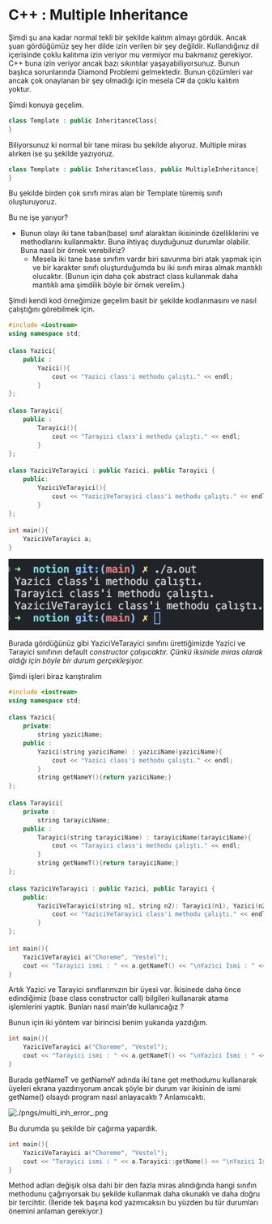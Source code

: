 # C++ : Multiple Inheritance

Şimdi şu ana kadar normal tekli bir şekilde kalıtım almayı gördük. Ancak şuan gördüğümüz şey her dilde izin verilen bir şey değildir. Kullandığınız dil içerisinde çoklu kalıtıma izin veriyor mu vermiyor mu bakmanız gerekiyor. C++ buna izin veriyor ancak bazı sıkıntılar yaşayabiliyorsunuz. Bunun başlıca sorunlarında Diamond Problemi gelmektedir. Bunun çözümleri var ancak çok onaylanan bir şey olmadığı için mesela C# da çoklu kalıtım yoktur. 

Şimdi konuya geçelim.

```cpp
class Template : public InheritanceClass{
}
```

Biliyorsunuz ki normal bir tane mirası bu şekilde alıyoruz.  Multiple miras alırken ise şu şekilde yazıyoruz.

```cpp
class Template : public InheritanceClass, public MultipleInheritance{
}
```

Bu şekilde birden çok sınıfı miras alan bir Template türemiş sınıfı oluşturuyoruz. 

Bu ne işe yarıyor?

- Bunun olayı iki tane taban(base) sınıf alaraktan ikisininde özelliklerini ve methodlarını kullanmaktır. Buna ihtiyaç duyduğunuz durumlar olabilir. Buna nasıl bir örnek verebiliriz?
    - Mesela iki tane base sınıfım vardır biri savunma biri atak yapmak için ve bir karakter sınıfı oluşturduğumda bu iki sınıfı miras almak mantıklı olucaktır. (Bunun için daha çok abstract class kullanmak daha mantıklı ama şimdilik böyle bir örnek verelim.)

Şimdi kendi kod örneğimize geçelim basit bir şekilde kodlanmasını ve nasıl çalıştığını görebilmek için.

```cpp
#include <iostream>
using namespace std;

class Yazici{
    public :
        Yazici(){
            cout << "Yazici class'i methodu çalıştı." << endl;
        }
};

class Tarayici{
    public :
        Tarayici(){
            cout << "Tarayici class'i methodu çalıştı." << endl;
        }
};

class YaziciVeTarayici : public Yazici, public Tarayici {
    public:
        YaziciVeTarayici(){
            cout << "YaziciVeTarayici class'i methodu çalıştı." << endl;
        }
};

int main(){
    YaziciVeTarayici a;
}
```

![./pngs/multi_inh_exec.png](./pngs/multi_inh_exec.png)

Burada gördüğünüz gibi YaziciVeTarayici sınıfını ürettiğimizde Yazici ve Tarayici sınıfının default c*onstructor çalışıcaktır. Çünkü iksinide miras olarak aldığı için böyle bir durum gerçekleşiyor.*

Şimdi işleri biraz karıştıralım

```cpp
#include <iostream>
using namespace std;

class Yazici{
    private:
        string yaziciName;
    public :
        Yazici(string yaziciName) : yaziciName(yaziciName){
            cout << "Yazici class'i methodu çalıştı." << endl;
        }
        string getNameY(){return yaziciName;}
};

class Tarayici{
    private :
        string tarayiciName;
    public :
        Tarayici(string tarayiciName) : tarayiciName(tarayiciName){
            cout << "Tarayici class'i methodu çalıştı." << endl;
        }
        string getNameT(){return tarayiciName;}
};

class YaziciVeTarayici : public Yazici, public Tarayici {
    public:
        YaziciVeTarayici(string n1, string n2): Tarayici(n1), Yazici(n2){
            cout << "YaziciVeTarayici class'i methodu çalıştı." << endl;
        }
};

int main(){
    YaziciVeTarayici a("Choreme", "Vestel");
    cout << "Tarayici ismi : " << a.getNameT() << "\nYazici İsmi : " << a.getNameY() << endl;
}
```

Artık Yazici ve Tarayici sınıflarımızın bir üyesi var. İkisinede daha önce edindiğimiz (base class constructor call) bilgileri kullanarak atama işlemlerini yaptık. Bunları nasıl main’de kullanıcağız ?

Bunun için iki yöntem var birincisi benim yukarıda yazdığım.

```cpp
int main(){
    YaziciVeTarayici a("Choreme", "Vestel");
    cout << "Tarayici ismi : " << a.getNameT() << "\nYazici İsmi : " << a.getNameY() << endl;
}
```

Burada getNameT ve getNameY adında iki tane get methodumu kullanarak üyeleri ekrana yazdırıyorum ancak şöyle bir durum var ikisinin de ismi getName() olsaydı program nasıl anlayacaktı ? Anlamıcaktı.

![./pngs/multi_inh_error_.png](./pngs/multi_inh_error_.png)

Bu durumda şu şekilde bir çağırma yapardık. 

```cpp
int main(){
    YaziciVeTarayici a("Choreme", "Vestel");
    cout << "Tarayici ismi : " << a.Tarayici::getName() << "\nYazici İsmi : " << a.Yazici::getName() << endl;
}
```

Method adları değişik olsa dahi bir den fazla miras alındığında hangi sınıfın methodunu çağırıyorsak bu şekilde kullanmak daha okunaklı ve daha doğru bir tercihtir. (İleride tek başına kod yazmıcaksın bu yüzden bu tür durumları önemini anlaman gerekiyor.)